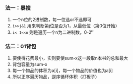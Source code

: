 ### 法一：暴搜

1. 一个n位的2进制数，每一位选or不选即可
2. `i>>j&1` 用来判断第j位是否为1，从最低位（第0位开始）
3. `i< 1<<n` 则是遍历一个n为二进制数，0-$2^n$

### 法二：01背包

1. 要使得花费最小，实则要使sum-x这一段取n本书的总和最大
2. 背包容量为sum-x
3. 每一个物品的体积为a[i]，每一个物品的价值也为a[i]
4. 所以正序遍历物品，逆序循环体积（打板子）

